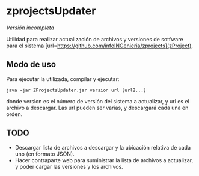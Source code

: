 zprojectsUpdater
================
*Versión incompleta*

Utilidad para realizar actualización de archivos y versiones de sotfware para el sistema [url=https://github.com/infoINGenieria/zprojects](zProject).

Modo de uso
-----------

Para ejecutar la utilizada, compilar y ejecutar:

    java -jar ZProjectsUpdater.jar version url [url2...]

donde version es el número de versión del sistema a actualizar, y url es el archivo a descargar. Las url pueden ser varias, y descargará cada una en orden.


TODO
----

- Descargar lista de archivos a descargar y la ubicación relativa de cada uno (en formato JSON).
- Hacer contraparte web para suministrar la lista de archivos a actualizar, y poder cargar las versiones y los archivos.
